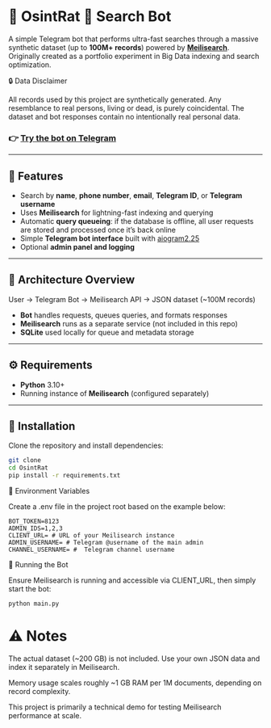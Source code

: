 

# 📇 OsintRat 🐀 Search Bot

A simple Telegram bot that performs ultra-fast searches through a massive synthetic dataset (up to **100M+ records**) powered by **[Meilisearch](https://www.meilisearch.com/)**.  
Originally created as a portfolio experiment in Big Data indexing and search optimization.

🔒 Data Disclaimer

All records used by this project are synthetically generated. Any resemblance to real persons, living or dead, is purely coincidental. The dataset and bot responses contain no intentionally real personal data.


### 👉 [Try the bot on Telegram](https://t.me/OsintRatBot)

---

## 🚀 Features

- Search by **name**, **phone number**, **email**, **Telegram ID**, or **Telegram username**  
- Uses **Meilisearch** for lightning-fast indexing and querying  
- Automatic **query queueing**: if the database is offline, all user requests are stored and processed once it’s back online  
- Simple **Telegram bot interface** built with [aiogram2.25](https://docs.aiogram.dev/)  
- Optional **admin panel and logging**

---

## 🧠 Architecture Overview

User → Telegram Bot → Meilisearch API → JSON dataset (~100M records)


- **Bot** handles requests, queues queries, and formats responses  
- **Meilisearch** runs as a separate service (not included in this repo)  
- **SQLite** used locally for queue and metadata storage

---

## ⚙️ Requirements

- **Python** 3.10+
- Running instance of **Meilisearch** (configured separately)

---

## 🧩 Installation

Clone the repository and install dependencies:

```bash
git clone 
cd OsintRat
pip install -r requirements.txt
```
🔑 Environment Variables

Create a .env file in the project root based on the example below:

```
BOT_TOKEN=8123
ADMIN_IDS=1,2,3
CLIENT_URL= # URL of your Meilisearch instance
ADMIN_USERNAME= # Telegram @username of the main admin
CHANNEL_USERNAME= #  Telegram channel username
```

🏃 Running the Bot

Ensure Meilisearch is running and accessible via CLIENT_URL, then simply start the bot:

``` bash 
python main.py

```


# ⚠️ Notes

The actual dataset (~200 GB) is not included.
Use your own JSON data and index it separately in Meilisearch.

Memory usage scales roughly ~1 GB RAM per 1M documents, depending on record complexity.

This project is primarily a technical demo for testing Meilisearch performance at scale.
